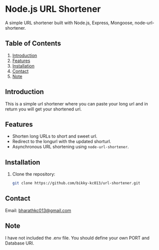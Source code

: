 # Node.js URL Shortener

A simple URL shortener built with Node.js, Express, Mongoose, node-url-shortener.

## Table of Contents
1. [Introduction](#introduction)
2. [Features](#features)
3. [Installation](#installation)
4. [Contact](#contact)
5. [Note](#Note)



## Introduction
This is a simple url shortener where you can paste your long url and in return you will get your shortened url. 

## Features
- Shorten long URLs to short and sweet url.
- Redirect to the longurl with the updated shorturl.
- Asynchronous URL shortening using `node-url-shortener`.

## Installation
1. Clone the repository:

   ```bash
   git clone https://github.com/bikky-kc013/url-shortener.git


## Contact

Email: [bharathkc013@gmail.com](mailto:bharathkc013@gmail.com)

## Note

I have not included the .env file. You should define your own PORT and Database URI.
